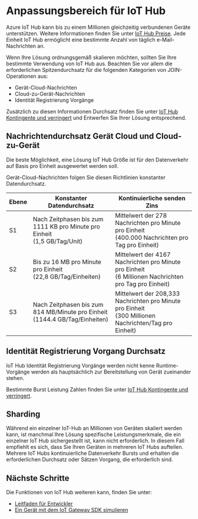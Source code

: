 <properties
 pageTitle="Azure IoT Hub Skalierung | Microsoft Azure"
 description="Beschreibt, wie Azure IoT Hub skalieren."
 services="iot-hub"
 documentationCenter=""
 authors="fsautomata"
 manager="timlt"
 editor=""/>

<tags
 ms.service="iot-hub"
 ms.devlang="na"
 ms.topic="article"
 ms.tgt_pltfrm="na"
 ms.workload="na"
 ms.date="09/19/2016"
 ms.author="elioda"/>

# <a name="scaling-iot-hub"></a>Anpassungsbereich für IoT Hub

Azure IoT Hub kann bis zu einem Millionen gleichzeitig verbundenen Geräte unterstützen. Weitere Informationen finden Sie unter [IoT Hub Preise][lnk-pricing]. Jede Einheit IoT Hub ermöglicht eine bestimmte Anzahl von täglich e-Mail-Nachrichten an.

Wenn Ihre Lösung ordnungsgemäß skalieren möchten, sollten Sie Ihre bestimmte Verwendung von IoT Hub aus. Beachten Sie vor allem die erforderlichen Spitzendurchsatz für die folgenden Kategorien von JOIN-Operationen aus:

* Gerät-Cloud-Nachrichten
* Cloud-zu-Gerät-Nachrichten
* Identität Registrierung Vorgänge

Zusätzlich zu diesen Informationen Durchsatz finden Sie unter [IoT Hub Kontingente und verringert][] und Entwerfen Sie Ihrer Lösung entsprechend.

## <a name="device-to-cloud-and-cloud-to-device-message-throughput"></a>Nachrichtendurchsatz Gerät Cloud und Cloud-zu-Gerät

Die beste Möglichkeit, eine Lösung IoT Hub Größe ist für den Datenverkehr auf Basis pro Einheit ausgewertet werden soll.

Gerät-Cloud-Nachrichten folgen Sie diesen Richtlinien konstanter Datendurchsatz.

| Ebene | Konstanter Datendurchsatz | Kontinuierliche senden Zins |
| ---- | -------------------- | ------------------- |
| S1 | Nach Zeitphasen bis zum 1111 KB pro Minute pro Einheit<br/>(1,5 GB/Tag/Unit) | Mittelwert der 278 Nachrichten pro Minute pro Einheit<br/>(400.000 Nachrichten pro Tag pro Einheit) |
| S2 | Bis zu 16 MB pro Minute pro Einheit<br/>(22,8 GB/Tag/Einheiten) | Mittelwert der 4167 Nachrichten pro Minute pro Einheit<br/>(6 Millionen Nachrichten pro Tag pro Einheit) |
| S3 | Nach Zeitphasen bis zum 814 MB/Minute pro Einheit<br/>(1144.4 GB/Tag/Einheiten) | Mittelwert der 208,333 Nachrichten pro Minute pro Einheit<br/>(300 Millionen Nachrichten/Tag pro Einheit) |

## <a name="identity-registry-operation-throughput"></a>Identität Registrierung Vorgang Durchsatz

IoT Hub Identität Registrierung Vorgänge werden nicht kenne Runtime-Vorgänge werden als hauptsächlich zur Bereitstellung von Gerät zueinander stehen.

Bestimmte Burst Leistung Zahlen finden Sie unter [IoT Hub Kontingente und verringert][].

## <a name="sharding"></a>Sharding

Während ein einzelner IoT-Hub an Millionen von Geräten skaliert werden kann, ist manchmal Ihre Lösung spezifische Leistungsmerkmale, die ein einzelner IoT Hub sichergestellt ist, kann nicht erforderlich. In diesem Fall empfiehlt es sich, dass Sie Ihren Geräten in mehreren IoT Hubs aufteilen. Mehrere IoT Hubs kontinuierliche Datenverkehr Bursts und erhalten die erforderlichen Durchsatz oder Sätzen Vorgang, die erforderlich sind.

## <a name="next-steps"></a>Nächste Schritte

Die Funktionen von IoT Hub weiteren kann, finden Sie unter:

- [Leitfaden für Entwickler][lnk-devguide]
- [Ein Gerät mit dem IoT Gateway SDK simulieren][lnk-gateway]

[lnk-pricing]: https://azure.microsoft.com/pricing/details/iot-hub
[IoT Hub Kontingente und verringert]: iot-hub-devguide-quotas-throttling.md

[lnk-devguide]: iot-hub-devguide.md
[lnk-gateway]: iot-hub-linux-gateway-sdk-simulated-device.md
